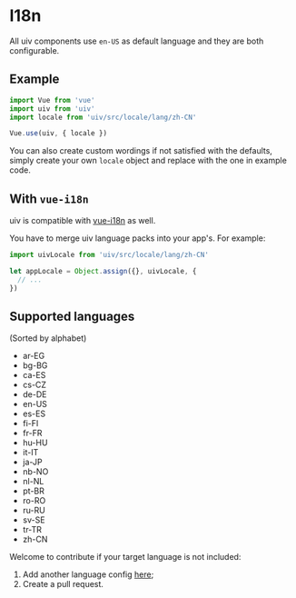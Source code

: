 # I18n

All uiv components use `en-US` as default language and they are both configurable.

## Example

```javascript
import Vue from 'vue'
import uiv from 'uiv'
import locale from 'uiv/src/locale/lang/zh-CN'

Vue.use(uiv, { locale })
```

You can also create custom wordings if not satisfied with the defaults, simply create your own `locale` object and replace with the one in example code.

## With `vue-i18n`

uiv is compatible with [vue-i18n](https://github.com/kazupon/vue-i18n) as well.

You have to merge uiv language packs into your app's. For example:

```javascript
import uivLocale from 'uiv/src/locale/lang/zh-CN'

let appLocale = Object.assign({}, uivLocale, {
  // ...
})
```

## Supported languages

(Sorted by alphabet)

* ar-EG
* bg-BG
* ca-ES
* cs-CZ
* de-DE
* en-US
* es-ES
* fi-FI
* fr-FR
* hu-HU
* it-IT
* ja-JP
* nb-NO
* nl-NL
* pt-BR
* ro-RO
* ru-RU
* sv-SE
* tr-TR
* zh-CN

Welcome to contribute if your target language is not included:

1. Add another language config [here](https://github.com/wxsms/uiv/blob/dev/src/locale/lang);
2. Create a pull request.
